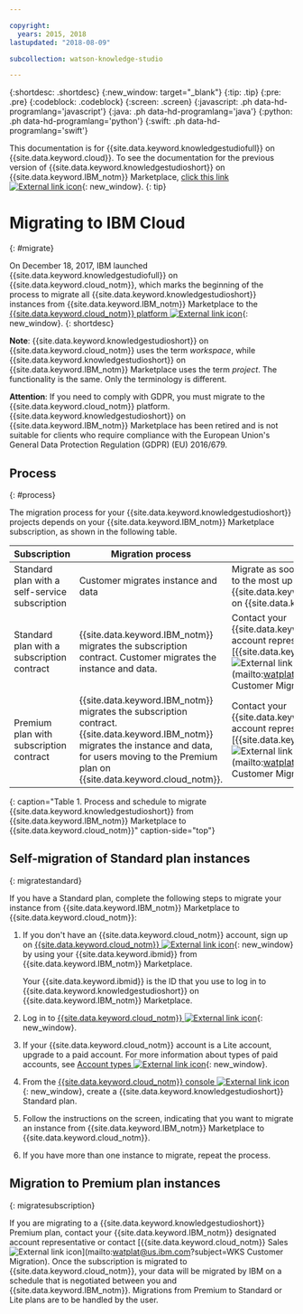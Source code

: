 ```yaml
---

copyright:
  years: 2015, 2018
lastupdated: "2018-08-09"

subcollection: watson-knowledge-studio

---
```


{:shortdesc: .shortdesc}
{:new_window: target="_blank"}
{:tip: .tip}
{:pre: .pre}
{:codeblock: .codeblock}
{:screen: .screen}
{:javascript: .ph data-hd-programlang='javascript'}
{:java: .ph data-hd-programlang='java'}
{:python: .ph data-hd-programlang='python'}
{:swift: .ph data-hd-programlang='swift'}

This documentation is for {{site.data.keyword.knowledgestudiofull}} on {{site.data.keyword.cloud}}. To see the documentation for the previous version of {{site.data.keyword.knowledgestudioshort}} on {{site.data.keyword.IBM_notm}} Marketplace, [click this link ![External link icon](../../icons/launch-glyph.svg "External link icon")](https://{DomainName}/docs/services/knowledge-studio/client-migration.html){: new_window}.
{: tip}

# Migrating to IBM Cloud
{: #migrate}

On December 18, 2017, IBM launched {{site.data.keyword.knowledgestudiofull}} on {{site.data.keyword.cloud_notm}}, which marks the beginning of the process to migrate all {{site.data.keyword.knowledgestudioshort}} instances from {{site.data.keyword.IBM_notm}} Marketplace to the [{{site.data.keyword.cloud_notm}} platform ![External link icon](../../icons/launch-glyph.svg "External link icon")](https://www.ibm.com/blogs/bluemix/2017/12/watson-knowledge-studio-ibm-cloud/){: new_window}.
{: shortdesc}

**Note**: {{site.data.keyword.knowledgestudioshort}} on {{site.data.keyword.cloud_notm}} uses the term _workspace_, while {{site.data.keyword.knowledgestudioshort}} on {{site.data.keyword.IBM_notm}} Marketplace uses the term _project_. The functionality is the same. Only the terminology is different.

**Attention**: If you need to comply with GDPR, you must migrate to the {{site.data.keyword.cloud_notm}} platform. {{site.data.keyword.knowledgestudioshort}} on {{site.data.keyword.IBM_notm}} Marketplace has been retired and is not suitable for clients who require compliance with the European Union's General Data Protection Regulation (GDPR) (EU) 2016/679.

## Process
{: #process}

The migration process for your {{site.data.keyword.knowledgestudioshort}} projects depends on your {{site.data.keyword.IBM_notm}} Marketplace subscription, as shown in the following table.

| Subscription | Migration process | Details |
|------|-------------------|--------------------|
| Standard plan with a self-service subscription | Customer migrates instance and data | Migrate as soon as possible to gain access to the most up-to-date version of {{site.data.keyword.knowledgestudioshort}} on {{site.data.keyword.cloud_notm}}.
| Standard plan with a subscription contract | {{site.data.keyword.IBM_notm}} migrates the subscription contract. Customer migrates the instance and data. | Contact your {{site.data.keyword.IBM_notm}} designated account representative or contact [{{site.data.keyword.cloud_notm}} Sales ![External link icon](../../icons/launch-glyph.svg "External link icon")](mailto:watplat@us.ibm.com?subject=WKS Customer Migration). |
| Premium plan with subscription contract | {{site.data.keyword.IBM_notm}} migrates the subscription contract. {{site.data.keyword.IBM_notm}} migrates the instance and data, for users moving to the Premium plan on {{site.data.keyword.cloud_notm}}. | Contact your {{site.data.keyword.IBM_notm}} designated account representative or contact [{{site.data.keyword.cloud_notm}} Sales ![External link icon](../../icons/launch-glyph.svg "External link icon")](mailto:watplat@us.ibm.com?subject=WKS Customer Migration). |
{: caption="Table 1. Process and schedule to migrate {{site.data.keyword.knowledgestudioshort}} from {{site.data.keyword.IBM_notm}} Marketplace to {{site.data.keyword.cloud_notm}}" caption-side="top"}

## Self-migration of Standard plan instances
{: migratestandard}

If you have a Standard plan, complete the following steps to migrate your instance from {{site.data.keyword.IBM_notm}} Marketplace to {{site.data.keyword.cloud_notm}}:

1. If you don't have an {{site.data.keyword.cloud_notm}} account, sign up on [{{site.data.keyword.cloud_notm}} ![External link icon](../../icons/launch-glyph.svg "External link icon")](https://{DomainName}/registration/){: new_window} by using your {{site.data.keyword.ibmid}} from {{site.data.keyword.IBM_notm}} Marketplace.

   Your {{site.data.keyword.ibmid}} is the ID that you use to log in to {{site.data.keyword.knowledgestudioshort}} on {{site.data.keyword.IBM_notm}} Marketplace.

2. Log in to [{{site.data.keyword.cloud_notm}} ![External link icon](../../icons/launch-glyph.svg "External link icon")](https://{DomainName}){: new_window}.
3. If your {{site.data.keyword.cloud_notm}} account is a Lite account, upgrade to a paid account. For more information about types of paid accounts, see [Account types ![External link icon](../../icons/launch-glyph.svg "External link icon")](https://{DomainName}/docs/account/index.html){: new_window}.
4. From the [{{site.data.keyword.cloud_notm}} console ![External link icon](../../icons/launch-glyph.svg "External link icon")](https://{DomainName}/catalog/services/knowledge-studio){: new_window}, create a {{site.data.keyword.knowledgestudioshort}} Standard plan.
5. Follow the instructions on the screen, indicating that you want to migrate an instance from {{site.data.keyword.IBM_notm}} Marketplace to {{site.data.keyword.cloud_notm}}.
6. If you have more than one instance to migrate, repeat the process.

## Migration to Premium plan instances
{: migratesubscription}

If you are migrating to a {{site.data.keyword.knowledgestudioshort}} Premium plan, contact your {{site.data.keyword.IBM_notm}} designated account representative or contact [{{site.data.keyword.cloud_notm}} Sales ![External link icon](../../icons/launch-glyph.svg "External link icon")](mailto:watplat@us.ibm.com?subject=WKS Customer Migration). Once the subscription is migrated to {{site.data.keyword.cloud_notm}}, your data will be migrated by IBM on a schedule that is negotiated between you and {{site.data.keyword.IBM_notm}}. Migrations from Premium to Standard or Lite plans are to be handled by the user.
